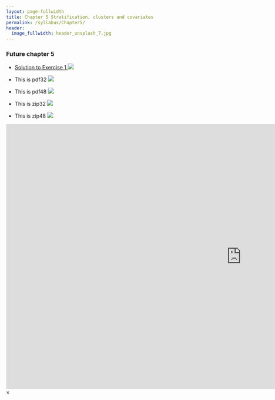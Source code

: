 ```yaml
---
layout: page-fullwidth
title: Chapter 5 Stratification, clusters and covariates
permalink: /syllabus/Chapter5/
header:
  image_fullwidth: header_unsplash_7.jpg
---
```


### Future chapter 5

* <a href="#" data-reveal-id="videoModal">Solution to Exercise 1 <img src="{{site.baseurl}}/images/video32.png"></a>

* This is pdf32 <img src="{{site.baseurl}}/images/pdf32.png">
* This is pdf48 <img src="{{site.baseurl}}/images/pdf48.png">

* This is zip32 <img src="{{site.baseurl}}/images/zip32.png">
* This is zip48 <img src="{{site.baseurl}}/images/zip48.png">


<div id="videoModal" class="reveal-modal large" data-reveal="">
  <div class="flex-video widescreen vimeo" style="display: block;">
    <iframe width="1280" height="720" src="https://www.youtube.com/embed/mSVPvLeGawU" frameborder="0" allowfullscreen></iframe>
  </div>
  <a class="close-reveal-modal">&#215;</a>
</div>

